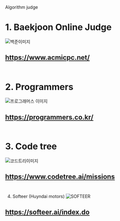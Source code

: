 Algorithm judge

# 1. Baekjoon Online Judge
![백준이미지](https://user-images.githubusercontent.com/89365465/235429136-e1fc76ec-e57a-4502-b337-781e11c16fa7.png)

https://www.acmicpc.net/ <br><br>
--------------------------------------------------------------------------------------------------------------------------------
# 2. Programmers
![프로그래머스 이미지](https://user-images.githubusercontent.com/89365465/235429139-9bd47282-b61b-45aa-a672-61c54fe0a370.jpeg)

https://programmers.co.kr/ <br><br>
--------------------------------------------------------------------------------------------------------------------------------
# 3. Code tree
![코드트리이미지](https://user-images.githubusercontent.com/89365465/235429143-3ecdf851-3df2-4adb-b19a-69c57d52095b.jpg)

https://www.codetree.ai/missions <br><br>
--------------------------------------------------------------------------------------------------------------------------------
4. Softeer (Huyndai motors)
![SOFTEER](https://user-images.githubusercontent.com/89365465/235429146-d2bf5b01-72fc-4af8-8de6-db90899e475a.png)

https://softeer.ai/index.do<br><br>
--------------------------------------------------------------------------------------------------------------------------------




